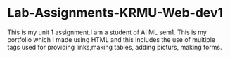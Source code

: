# Lab-Assignments-KRMU-Web-dev1 
This is my unit 1 assignment.I am a student of AI ML sem1.
This is my portfolio which I made using HTML and this includes the use of multiple tags used for providing links,making tables, adding picturs, making forms.
